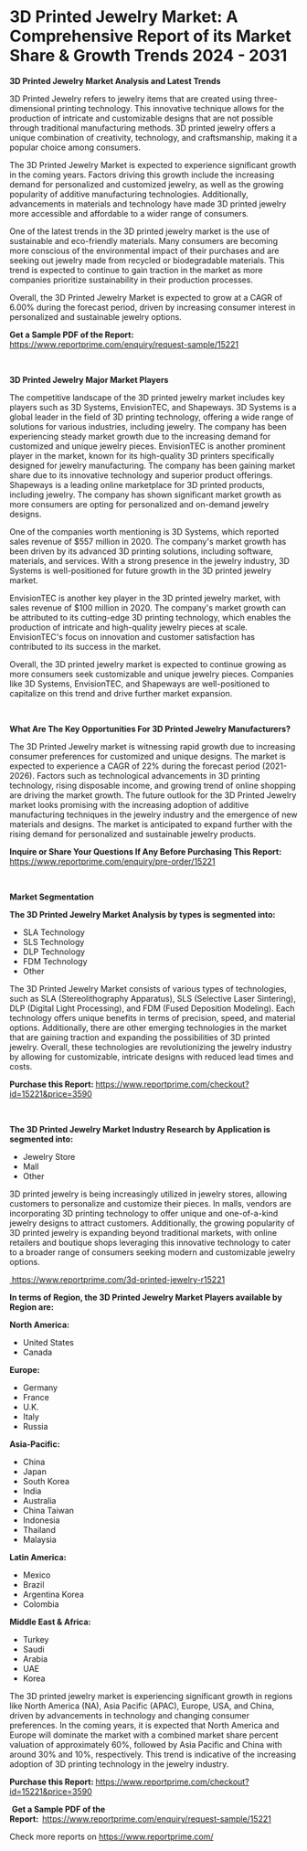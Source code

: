 <p><h1>3D Printed Jewelry Market: A Comprehensive Report of its Market Share & Growth Trends 2024 - 2031</h1></p><p><strong>3D Printed Jewelry Market Analysis and Latest Trends</strong></p>
<p><p>3D Printed Jewelry refers to jewelry items that are created using three-dimensional printing technology. This innovative technique allows for the production of intricate and customizable designs that are not possible through traditional manufacturing methods. 3D printed jewelry offers a unique combination of creativity, technology, and craftsmanship, making it a popular choice among consumers.</p><p>The 3D Printed Jewelry Market is expected to experience significant growth in the coming years. Factors driving this growth include the increasing demand for personalized and customized jewelry, as well as the growing popularity of additive manufacturing technologies. Additionally, advancements in materials and technology have made 3D printed jewelry more accessible and affordable to a wider range of consumers.</p><p>One of the latest trends in the 3D printed jewelry market is the use of sustainable and eco-friendly materials. Many consumers are becoming more conscious of the environmental impact of their purchases and are seeking out jewelry made from recycled or biodegradable materials. This trend is expected to continue to gain traction in the market as more companies prioritize sustainability in their production processes.</p><p>Overall, the 3D Printed Jewelry Market is expected to grow at a CAGR of 6.00% during the forecast period, driven by increasing consumer interest in personalized and sustainable jewelry options.</p></p>
<p><strong>Get a Sample PDF of the Report:&nbsp;</strong> <a href="https://www.reportprime.com/enquiry/request-sample/15221">https://www.reportprime.com/enquiry/request-sample/15221</a></p>
<p>&nbsp;</p>
<p><strong>3D Printed Jewelry Major Market Players</strong></p>
<p><p>The competitive landscape of the 3D printed jewelry market includes key players such as 3D Systems, EnvisionTEC, and Shapeways. 3D Systems is a global leader in the field of 3D printing technology, offering a wide range of solutions for various industries, including jewelry. The company has been experiencing steady market growth due to the increasing demand for customized and unique jewelry pieces. EnvisionTEC is another prominent player in the market, known for its high-quality 3D printers specifically designed for jewelry manufacturing. The company has been gaining market share due to its innovative technology and superior product offerings. Shapeways is a leading online marketplace for 3D printed products, including jewelry. The company has shown significant market growth as more consumers are opting for personalized and on-demand jewelry designs.</p><p>One of the companies worth mentioning is 3D Systems, which reported sales revenue of $557 million in 2020. The company's market growth has been driven by its advanced 3D printing solutions, including software, materials, and services. With a strong presence in the jewelry industry, 3D Systems is well-positioned for future growth in the 3D printed jewelry market.</p><p>EnvisionTEC is another key player in the 3D printed jewelry market, with sales revenue of $100 million in 2020. The company's market growth can be attributed to its cutting-edge 3D printing technology, which enables the production of intricate and high-quality jewelry pieces at scale. EnvisionTEC's focus on innovation and customer satisfaction has contributed to its success in the market.</p><p>Overall, the 3D printed jewelry market is expected to continue growing as more consumers seek customizable and unique jewelry pieces. Companies like 3D Systems, EnvisionTEC, and Shapeways are well-positioned to capitalize on this trend and drive further market expansion.</p></p>
<p>&nbsp;</p>
<p><strong>What Are The Key Opportunities For 3D Printed Jewelry Manufacturers?</strong></p>
<p><p>The 3D Printed Jewelry market is witnessing rapid growth due to increasing consumer preferences for customized and unique designs. The market is expected to experience a CAGR of 22% during the forecast period (2021-2026). Factors such as technological advancements in 3D printing technology, rising disposable income, and growing trend of online shopping are driving the market growth. The future outlook for the 3D Printed Jewelry market looks promising with the increasing adoption of additive manufacturing techniques in the jewelry industry and the emergence of new materials and designs. The market is anticipated to expand further with the rising demand for personalized and sustainable jewelry products.</p></p>
<p><strong>Inquire or Share Your Questions If Any Before Purchasing This Report:</strong> <a href="https://www.reportprime.com/enquiry/pre-order/15221">https://www.reportprime.com/enquiry/pre-order/15221</a></p>
<p>&nbsp;</p>
<p><strong>Market Segmentation</strong></p>
<p><strong>The 3D Printed Jewelry Market Analysis by types is segmented into:</strong></p>
<p><ul><li>SLA Technology</li><li>SLS Technology</li><li>DLP Technology</li><li>FDM Technology</li><li>Other</li></ul></p>
<p><p>The 3D Printed Jewelry Market consists of various types of technologies, such as SLA (Stereolithography Apparatus), SLS (Selective Laser Sintering), DLP (Digital Light Processing), and FDM (Fused Deposition Modeling). Each technology offers unique benefits in terms of precision, speed, and material options. Additionally, there are other emerging technologies in the market that are gaining traction and expanding the possibilities of 3D printed jewelry. Overall, these technologies are revolutionizing the jewelry industry by allowing for customizable, intricate designs with reduced lead times and costs.</p></p>
<p><strong>Purchase this Report:&nbsp;</strong><a href="https://www.reportprime.com/checkout?id=15221&price=3590">https://www.reportprime.com/checkout?id=15221&price=3590</a></p>
<p>&nbsp;</p>
<p><strong>The 3D Printed Jewelry Market Industry Research by Application is segmented into:</strong></p>
<p><ul><li>Jewelry Store</li><li>Mall</li><li>Other</li></ul></p>
<p><p>3D printed jewelry is being increasingly utilized in jewelry stores, allowing customers to personalize and customize their pieces. In malls, vendors are incorporating 3D printing technology to offer unique and one-of-a-kind jewelry designs to attract customers. Additionally, the growing popularity of 3D printed jewelry is expanding beyond traditional markets, with online retailers and boutique shops leveraging this innovative technology to cater to a broader range of consumers seeking modern and customizable jewelry options.</p></p>
<p><a href="https://www.reportprime.com/3d-printed-jewelry-r15221">&nbsp;https://www.reportprime.com/3d-printed-jewelry-r15221</a></p>
<p><strong>In terms of Region, the 3D Printed Jewelry Market Players available by Region are:</strong></p>
<p>
    <p> <strong> North America: </strong>
        <ul>
            <li>United States</li>
            <li>Canada</li>
        </ul>
        </p> 
    <p> <strong> Europe: </strong>
        <ul>
            <li>Germany</li>
            <li>France</li>
            <li>U.K.</li>
            <li>Italy</li>
            <li>Russia</li>
        </ul>
        </p> 
    <p> <strong> Asia-Pacific: </strong>
        <ul>
            <li>China</li>
            <li>Japan</li>
            <li>South Korea</li>
            <li>India</li>
            <li>Australia</li>
            <li>China Taiwan</li>
            <li>Indonesia</li>
            <li>Thailand</li>
            <li>Malaysia</li>
        </ul>
        </p> 
    <p> <strong> Latin America: </strong>
        <ul>
            <li>Mexico</li>
            <li>Brazil</li>
            <li>Argentina Korea</li>
            <li>Colombia</li>
        </ul>
        </p> 
    <p> <strong> Middle East & Africa: </strong>
        <ul>
            <li>Turkey</li>
            <li>Saudi</li>
            <li>Arabia</li>
            <li>UAE</li>
            <li>Korea</li>
        </ul>
    </p>
    </p>
<p><p>The 3D printed jewelry market is experiencing significant growth in regions like North America (NA), Asia Pacific (APAC), Europe, USA, and China, driven by advancements in technology and changing consumer preferences. In the coming years, it is expected that North America and Europe will dominate the market with a combined market share percent valuation of approximately 60%, followed by Asia Pacific and China with around 30% and 10%, respectively. This trend is indicative of the increasing adoption of 3D printing technology in the jewelry industry.</p></p>
<p><strong>Purchase this Report: </strong><a href="https://www.reportprime.com/checkout?id=15221&price=3590">https://www.reportprime.com/checkout?id=15221&price=3590</a></p>
<p>&nbsp;<strong>Get a Sample PDF of the Report:&nbsp;&nbsp;</strong><a href="https://www.reportprime.com/enquiry/request-sample/15221">https://www.reportprime.com/enquiry/request-sample/15221</a></p>
<p><strong></strong></p>
<p>Check more reports on <a href="https://www.reportprime.com/">https://www.reportprime.com/</a></p>